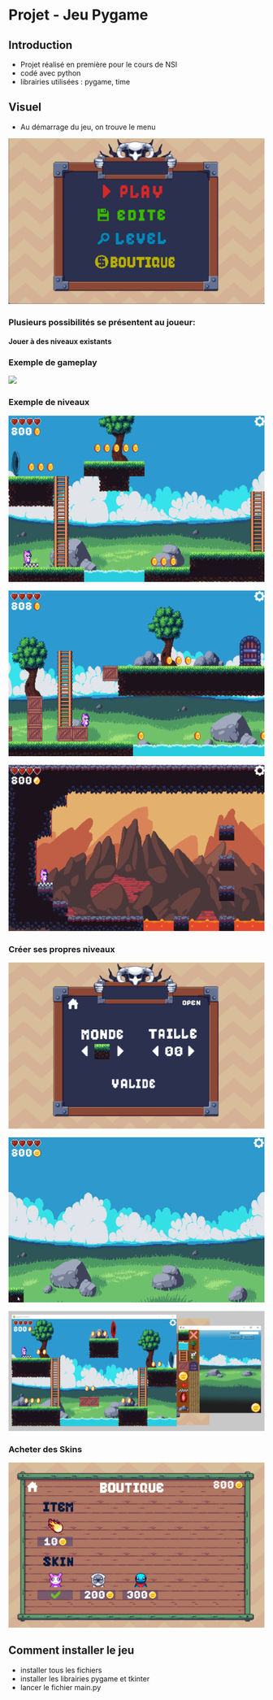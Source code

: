 # Projet - Jeu Pygame

## Introduction
- Projet réalisé en première pour le cours de NSI 
- codé avec python 
- librairies utilisées : pygame, time 


## Visuel
- Au démarrage du jeu, on trouve le menu  

![visuel1](image/menu.png)

### Plusieurs possibilités se présentent au joueur:

#### Jouer à des niveaux existants

### Exemple de gameplay


![](image/jeu.gif)


### Exemple de niveaux

![visuel1](image/exlevel1.png)

![visuel1](image/exlevel2.png)

![visuel1](image/exlevel3.png)

### Créer ses propres niveaux

![visuel1](image/editeur1.png)

![](image/exediteur.gif)

![visuel1](image/editeur2.png)

### Acheter des Skins

![visuel1](image/store.png)

## Comment installer le jeu

- installer tous les fichiers
- installer les librairies pygame et tkinter
- lancer le fichier main.py

